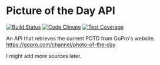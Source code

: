 Picture of the Day API
========
[![Build Status](https://travis-ci.org/kahluagenie/potd-api.svg?branch=master)](https://travis-ci.org/kahluagenie/potd-api) [![Code Climate](https://codeclimate.com/github/kahluagenie/potd-api/badges/gpa.svg)](https://codeclimate.com/github/kahluagenie/potd-api) [![Test Coverage](https://codeclimate.com/github/kahluagenie/potd-api/badges/coverage.svg)](https://codeclimate.com/github/kahluagenie/potd-api)

An API that retrieves the current POTD from GoPro's website.
https://gopro.com/channel/photo-of-the-day

I might add more sources later.
